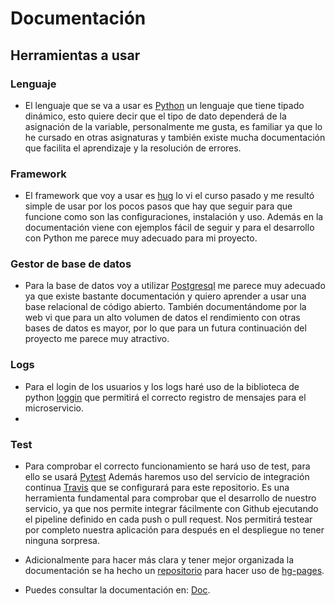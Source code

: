 # Documentación

## Herramientas a usar
### Lenguaje

- El lenguaje que se va a usar es [Python](https://www.python.org/) un lenguaje que tiene tipado dinámico, esto quiere decir que el tipo de dato dependerá de la asignación de la variable, personalmente me gusta, es familiar ya que lo he cursado en otras asignaturas y también existe mucha documentación que facilita el aprendizaje y la resolución de errores.
  
### Framework
- El framework que voy a usar es [hug](http://www.hug.rest/) lo vi el curso pasado y me resultó simple de usar por los pocos pasos que hay que seguir para que funcione como son las configuraciones, instalación y uso. Además en la documentación viene con ejemplos fácil de seguir y para el desarrollo con Python me parece muy adecuado para mi proyecto.
  
### Gestor de base de datos
- Para la base de datos voy a utilizar [Postgresql](https://www.postgresql.org/) me parece muy adecuado ya que existe bastante documentación y quiero aprender a usar una base relacional de código abierto. También documentándome por la web vi que para un alto volumen de datos el rendimiento con otras bases de datos es mayor, por lo que para un futura continuación del proyecto me parece muy atractivo.  

### Logs
- Para el login de los usuarios y los logs haré uso de la biblioteca de python [loggin](https://docs.python.org/3/library/logging.html) que permitirá el correcto registro de mensajes para el microservicio.
- 
### Test

- Para comprobar el correcto funcionamiento se hará uso de test, para ello se usará [Pytest](https://docs.pytest.org/en/latest/) Además haremos uso del servicio de integración continua [Travis](https://travis-ci.org/) que se configurará para este repositorio. Es una herramienta fundamental para comprobar que el desarrollo de nuestro servicio, ya que nos permite integrar fácilmente con Github ejecutando el pipeline definido en cada push o pull request. Nos permitirá testear por completo nuestra aplicación para después en el despliegue no tener ninguna sorpresa.

- Adicionalmente para hacer más clara y tener mejor organizada la documentación se ha hecho un [repositorio](https://github.com/juaneml/doc_IV-1920_Proyecto) para hacer uso de [hg-pages](https://pages.github.com/).

- Puedes consultar la documentación en:
[Doc](https://juaneml.github.io/doc_IV-1920_Proyecto/).